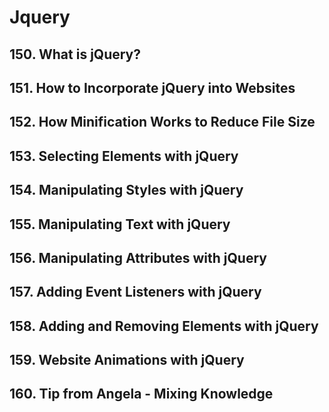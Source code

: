 # Jquery

## 

## 150. What is jQuery?
## 151. How to Incorporate jQuery into Websites
## 152. How Minification Works to Reduce File Size
## 153. Selecting Elements with jQuery
## 154. Manipulating Styles with jQuery
## 155. Manipulating Text with jQuery
## 156. Manipulating Attributes with jQuery
## 157. Adding Event Listeners with jQuery
## 158. Adding and Removing Elements with jQuery
## 159. Website Animations with jQuery
## 160. Tip from Angela - Mixing Knowledge
